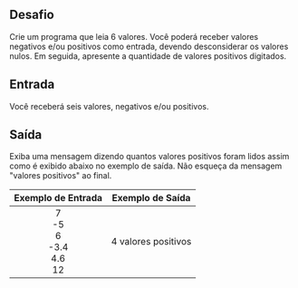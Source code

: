 ## Desafio

Crie um programa que leia 6 valores. Você poderá receber valores negativos e/ou positivos como entrada, devendo desconsiderar os valores nulos. Em seguida, apresente a quantidade de valores positivos digitados.

## Entrada

Você receberá seis valores, negativos e/ou positivos.

## Saída

Exiba uma mensagem dizendo quantos valores positivos foram lidos assim como é exibido abaixo no exemplo de saída. Não esqueça da mensagem "valores positivos" ao final.

 

|             Exemplo de Entrada              |  Exemplo de Saída   |
| :-----------------------------------------: | :-----------------: |
| 7<br />-5<br />6<br />-3.4<br />4.6<br />12 | 4 valores positivos |